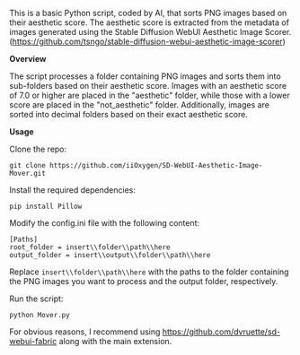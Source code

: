 This is a basic Python script, coded by AI, that sorts PNG images based on their aesthetic score. The aesthetic score is extracted from the metadata of images generated using the Stable Diffusion WebUI Aesthetic Image Scorer. 
(https://github.com/tsngo/stable-diffusion-webui-aesthetic-image-scorer)

**Overview**

The script processes a folder containing PNG images and sorts them into sub-folders based on their aesthetic score. Images with an aesthetic score of 7.0 or higher are placed in the "aesthetic" folder, while those with a lower score are placed in the "not_aesthetic" folder. Additionally, images are sorted into decimal folders based on their exact aesthetic score.

**Usage**

Clone the repo:
```
git clone https://github.com/iiOxygen/SD-WebUI-Aesthetic-Image-Mover.git
```

Install the required dependencies:

```
pip install Pillow
```

Modify the config.ini file with the following content:

```
[Paths]
root_folder = insert\\folder\\path\\here
output_folder = insert\\output\\folder\\path\\here
```
Replace ``insert\\folder\\path\\here``
 with the paths to the folder containing the PNG images you want to process and the output folder, respectively.

Run the script:

```
python Mover.py
```

For obvious reasons, I recommend using https://github.com/dvruette/sd-webui-fabric along with the main extension.

